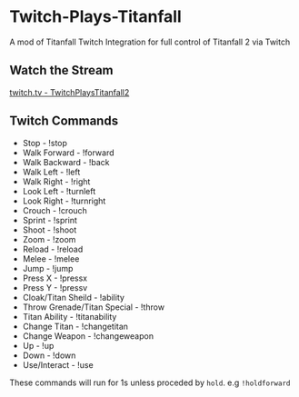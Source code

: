 # Twitch-Plays-Titanfall
A mod of Titanfall Twitch Integration for full control of Titanfall 2 via Twitch

## Watch the Stream
[twitch.tv - TwitchPlaysTitanfall2](https://www.twitch.tv/twitchplaystitanfall2)

## Twitch Commands
* Stop - !stop
* Walk Forward - !forward
* Walk Backward - !back
* Walk Left - !left
* Walk Right - !right
* Look Left - !turnleft
* Look Right - !turnright
* Crouch - !crouch
* Sprint - !sprint
* Shoot - !shoot
* Zoom - !zoom
* Reload - !reload
* Melee - !melee
* Jump - !jump
* Press X - !pressx
* Press Y - !pressv
* Cloak/Titan Sheild - !ability
* Throw Grenade/Titan Special - !throw
* Titan Ability - !titanability
* Change Titan - !changetitan
* Change Weapon - !changeweapon
* Up - !up
* Down - !down
* Use/Interact - !use

These commands will run for 1s unless proceded by `hold`. e.g `!holdforward`
